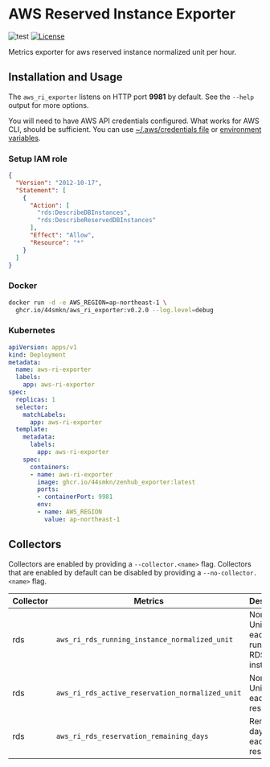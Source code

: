 # AWS Reserved Instance Exporter

![test](https://github.com/44smkn/aws_ri_exporter/actions/workflows/test.yaml/badge.svg)
[![License](https://img.shields.io/badge/License-Apache%202.0-blue.svg)](https://opensource.org/licenses/Apache-2.0)

Metrics exporter for aws reserved instance normalized unit per hour.

## Installation and Usage

The `aws_ri_exporter` listens on HTTP port **9981** by default. See the `--help` output for more options.

You will need to have AWS API credentials configured. What works for AWS CLI, should be sufficient. You can use [~/.aws/credentials file](https://docs.aws.amazon.com/cli/latest/userguide/cli-configure-files.html) or [environment variables](https://docs.aws.amazon.com/cli/latest/userguide/cli-configure-envvars.html#envvars-set).

### Setup IAM role

```json
{
  "Version": "2012-10-17",
  "Statement": [
    {
      "Action": [
        "rds:DescribeDBInstances",
        "rds:DescribeReservedDBInstances"
      ],
      "Effect": "Allow",
      "Resource": "*"
    }
  ]
}
```

### Docker

```sh
docker run -d -e AWS_REGION=ap-northeast-1 \ 
  ghcr.io/44smkn/aws_ri_exporter:v0.2.0 --log.level=debug
```

### Kubernetes

```yaml
apiVersion: apps/v1
kind: Deployment
metadata:
  name: aws-ri-exporter
  labels:
    app: aws-ri-exporter
spec:
  replicas: 1
  selector:
    matchLabels:
      app: aws-ri-exporter
  template:
    metadata:
      labels:
        app: aws-ri-exporter
    spec:
      containers:
      - name: aws-ri-exporter
        image: ghcr.io/44smkn/zenhub_exporter:latest
        ports:
        - containerPort: 9981
        env:
        - name: AWS_REGION
          value: ap-northeast-1
```

## Collectors

Collectors are enabled by providing a `--collector.<name>` flag.
Collectors that are enabled by default can be disabled by providing a `--no-collector.<name>` flag.

| Collector | Metrics                                         | Description                                    |
|-----------|-------------------------------------------------|------------------------------------------------|
| rds       | `aws_ri_rds_running_instance_normalized_unit`   | Normalized Units for each running RDS instance |
| rds       | `aws_ri_rds_active_reservation_normalized_unit` | Normalized Units for each active reservation   |
| rds       | `aws_ri_rds_reservation_remaining_days`         | Remaining days of each active reservation      |
